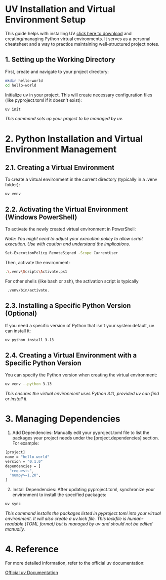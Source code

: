 
#  UV Installation and Virtual Environment Setup


This guide helps with installing UV [click here to download](https://docs.astral.sh/uv/getting-started/installation/#pypi) and creating/managing Python virtual environments. It serves as a personal cheatsheet and a way to practice maintaining well-structured project notes.

## 1. Setting up the Working Directory

First, create and navigate to your project directory:

```bash
mkdir hello-world
cd hello-world
```

Initialize uv in your project. This will create necessary configuration files (like pyproject.toml if it doesn't exist):

```bash
uv init
```
*This command sets up your project to be managed by uv.*

# 2. Python Installation and Virtual Environment Management

## 2.1. Creating a Virtual Environment
To create a virtual environment in the current directory (typically in a .venv folder):
```bash
uv venv
```

## 2.2. Activating the Virtual Environment (Windows PowerShell)
To activate the newly created virtual environment in PowerShell:

*Note: You might need to adjust your execution policy to allow script execution. Use with caution and understand the implications.*

```bash
Set-ExecutionPolicy RemoteSigned -Scope CurrentUser
```

Then, activate the environment:
```bash
.\.venv\Scripts\Activate.ps1
```

For other shells (like bash or zsh), the activation script is typically
```bash
 .venv/bin/activate.
 ```

## 2.3. Installing a Specific Python Version (Optional)
If you need a specific version of Python that isn't your system default, uv can install it:
```bash
uv python install 3.13
 ```

## 2.4. Creating a Virtual Environment with a Specific Python Version
You can specify the Python version when creating the virtual environment:
```bash
uv venv --python 3.13
 ```

*This ensures the virtual environment uses Python 3.11, provided uv can find or install it.*

# 3. Managing Dependencies

1. Add Dependencies: Manually edit your pyproject.toml file to list the packages your project needs under the [project.dependencies] section. For example:
```bash
[project]
name = "hello-world"
version = "0.1.0"
dependencies = [
  "requests",
  "numpy>=1.20",
]
 ```
2. Install Dependencies: After updating pyproject.toml, synchronize your environment to install the specified packages:
```bash
uv sync
 ```

*This command installs the packages listed in pyproject.toml into your virtual environment. It will also create a uv.lock file. This lockfile is human-readable (TOML format) but is managed by uv and should not be edited manually.*

# 4. Reference
For more detailed information, refer to the official uv documentation:

[Official uv Documentation](https://docs.astral.sh/uv/ "Astral uv documentation site")
